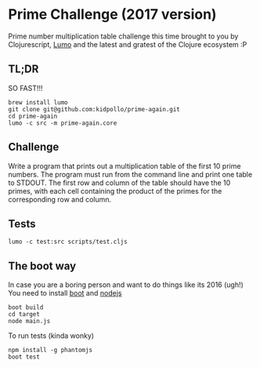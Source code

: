 # Prime Challenge (2017 version)

Prime number multiplication table challenge this time brought to you by Clojurescript, [Lumo](https://github.com/anmonteiro/lumo) and the latest and gratest of the Clojure ecosystem :P

## TL;DR

SO FAST!!!

```shell
brew install lumo
git clone git@github.com:kidpollo/prime-again.git
cd prime-again
lumo -c src -m prime-again.core
```

## Challenge

Write a program that prints out a multiplication table of the first 10 prime numbers. The program must run from the command line and print one table to STDOUT. The first row and column of the table should have the 10 primes, with each cell containing the product of the primes for the corresponding row and column.

## Tests

`lumo -c test:src scripts/test.cljs`

## The boot way

In case you are a boring person and want to do things like its 2016 (ugh!)
You need to install [boot](https://github.com/boot-clj/boot) and [nodejs](https://nodejs.org/en/)

```shell
boot build
cd target
node main.js
```

To run tests (kinda wonky)

```shell
npm install -g phantomjs
boot test
```
